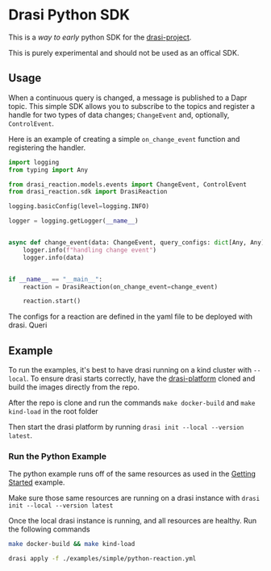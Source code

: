 # Drasi Python SDK

This is a *way to early* python SDK for the [drasi-project](https://github.com/drasi-project/drasi-platform/tree/main). 

This is purely experimental and should not be used as an offical SDK.

## Usage

When a continuous query is changed, a message is published to a Dapr topic. This simple SDK allows you to subscribe to the 
topics and register a handle for two types of data changes; `ChangeEvent` and, optionally,  `ControlEvent`.

Here is an example of creating a simple `on_change_event` function and registering the handler.

```python
import logging
from typing import Any

from drasi_reaction.models.events import ChangeEvent, ControlEvent
from drasi_reaction.sdk import DrasiReaction

logging.basicConfig(level=logging.INFO)

logger = logging.getLogger(__name__)


async def change_event(data: ChangeEvent, query_configs: dict[Any, Any] | None = None):
    logger.info(f"handling change event")
    logger.info(data)


if __name__ == "__main__":
    reaction = DrasiReaction(on_change_event=change_event)

    reaction.start()
```

The configs for a reaction are defined in the yaml file to be deployed with drasi. Queri

## Example

To run the examples, it's best to have drasi running on a kind cluster with `--local`. To ensure drasi starts correctly, 
have the [drasi-platform](https://github.com/drasi-project/drasi-platform/tree/main) cloned and build the images directly from the repo. 

After the repo is clone and run the commands `make docker-build` and `make kind-load` in the root folder

Then start the drasi platform by running `drasi init --local --version latest`.

### Run the Python Example

The python example runs off of the same resources as used in the [Getting Started](https://drasi.io/getting-started/) example. 

Make sure those same resources are running on a drasi instance with `drasi init --local --version latest`

Once the local drasi instance is running, and all resources are healthy. Run the following commands

```bash
make docker-build && make kind-load
```

```bash
drasi apply -f ./examples/simple/python-reaction.yml
```
